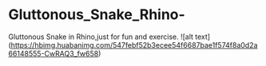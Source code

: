 # Gluttonous_Snake_Rhino-
Gluttonous Snake in Rhino,just for fun and exercise.
![alt text] (https://hbimg.huabanimg.com/547febf52b3ecee54f6687bae1f574f8a0d2a66148555-CwRAQ3_fw658)
